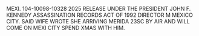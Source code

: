 MEXI. 104-10098-10328 2025 RELEASE UNDER THE PRESIDENT JOHN F. KENNEDY ASSASSINATION RECORDS ACT OF 1992 DIRECTOR M MEXICO CITY. SAID WIFE WROTE SHE ARRIVING MERIDA 23SC BY AIR AND WILL COME ON MEXI CITY SPEND XMAS WITH HIM.